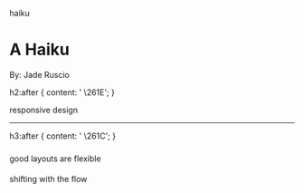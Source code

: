
 haiku 

A Haiku
=======

By: Jade Ruscio

h2:after { content: ' \\261E'; }

responsive design


---------------------

h3:after { content: ' \\261C'; }

### 

good layouts are flexible

#### 

shifting with the flow
